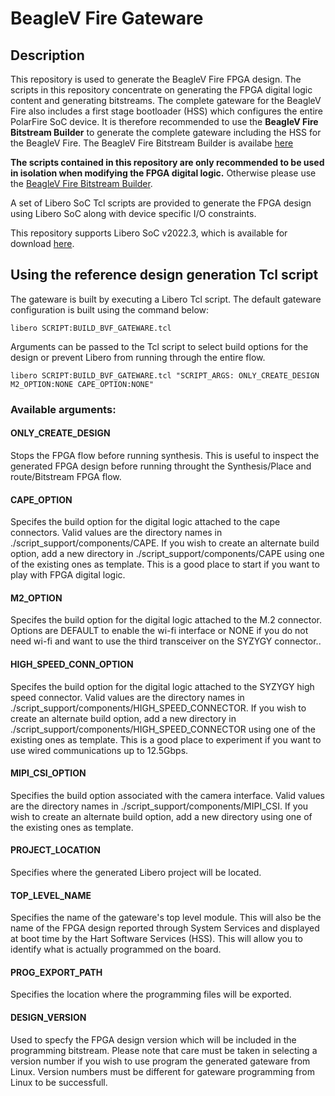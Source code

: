 # BeagleV Fire Gateware

## Description

This repository is used to generate the BeagleV Fire FPGA design. The scripts in this repository concentrate on generating the FPGA digital logic content and generating bitstreams. The complete gateware for the BeagleV Fire also includes a first stage bootloader (HSS) which configures the entire PolarFire SoC device. It is therefore recommended to use the **BeagleV Fire Bitstream Builder** to generate the complete gateware including the HSS for the BeagleV Fire. The BeagleV Fire Bitstream Builder is availabe [here](https://git.beagleboard.org/beaglev-fire/bitstream-builder)

**The scripts contained in this repository are only recommended to be used in isolation when modifying the FPGA digital logic.** Otherwise please use the [BeagleV Fire Bitstream Builder](https://git.beagleboard.org/beaglev-fire/bitstream-builder).

A set of Libero SoC Tcl scripts are provided to generate the FPGA design using Libero SoC along with device specific I/O constraints.

This repository supports Libero SoC v2022.3, which is available for download [here](https://www.microchip.com/en-us/products/fpgas-and-plds/fpga-and-soc-design-tools/fpga/libero-software-later-versions#downloads).

## Using the reference design generation Tcl script
The gateware is built by executing a Libero Tcl script. The default gateware configuration is built using the command below:
```
libero SCRIPT:BUILD_BVF_GATEWARE.tcl
```

Arguments can be passed to the Tcl script to select build options for the design or prevent Libero from running through the entire flow.
```
libero SCRIPT:BUILD_BVF_GATEWARE.tcl "SCRIPT_ARGS: ONLY_CREATE_DESIGN M2_OPTION:NONE CAPE_OPTION:NONE"
```

### Available arguments:

#### ONLY_CREATE_DESIGN
Stops the FPGA flow before running synthesis. This is useful to inspect the generated FPGA design before running throught the Synthesis/Place and route/Bitstream FPGA flow.

#### CAPE_OPTION
Specifes the build option for the digital logic attached to the cape connectors. Valid values are the directory names in ./script_support/components/CAPE. If you wish to create an alternate build option, add a new directory in ./script_support/components/CAPE using one of the existing ones as template. This is a good place to start if you want to play with FPGA digital logic.

#### M2_OPTION
Specifes the build option for the digital logic attached to the M.2 connector. Options are DEFAULT to enable the wi-fi interface or NONE if you do not need wi-fi and want to use the third transceiver on the SYZYGY connector..

#### HIGH_SPEED_CONN_OPTION
Specifes the build option for the digital logic attached to the SYZYGY high speed connector. Valid values are the directory names in ./script_support/components/HIGH_SPEED_CONNECTOR. If you wish to create an alternate build option, add a new directory in ./script_support/components/HIGH_SPEED_CONNECTOR using one of the existing ones as template. This is a good place to experiment if you want to use wired communications up to 12.5Gbps.

#### MIPI_CSI_OPTION
Specifies the build option associated with the camera interface. Valid values are the directory names in ./script_support/components/MIPI_CSI. If you wish to create an alternate build option, add a new directory using one of the existing ones as template.

#### PROJECT_LOCATION
Specifies where the generated Libero project will be located.

#### TOP_LEVEL_NAME
Specifies the name of the gateware's top level module. This will also be the name of the FPGA design reported through System Services and displayed at boot time by the Hart Software Services (HSS). This will allow you to identify what is actually programmed on the board.

#### PROG_EXPORT_PATH
Specifies the location where the programming files will be exported.

#### DESIGN_VERSION
Used to specfy the FPGA design version which will be included in the programming bitstream. Please note that care must be taken in selecting a version number if you wish to use program the generated gateware from Linux. Version numbers must be different for gateware programming from Linux to be successfull.
